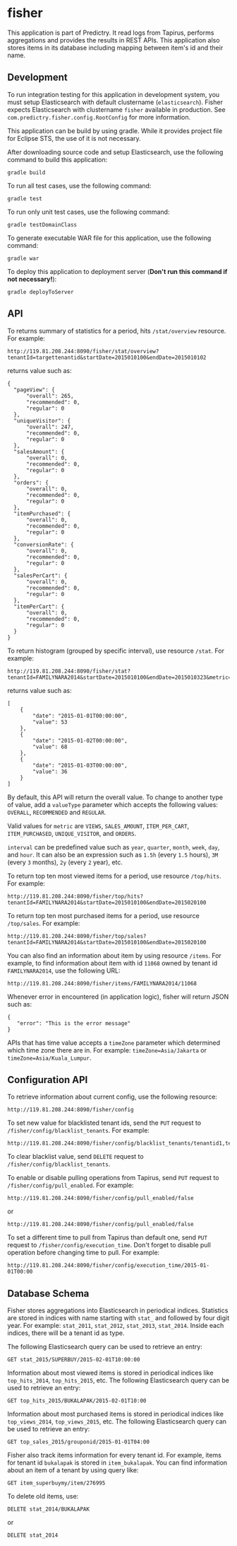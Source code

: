 # fisher
This application is part of Predictry.  It read logs from Tapirus, performs aggregations and provides the results
in REST APIs.  This application also stores items in its database including mapping between item's id and their name.

## Development

To run integration testing for this application in development system, you must setup Elasticsearch with default clustername (`elasticsearch`). 
Fisher expects Elasticsearch with clustername `fisher` available in production.  See 
`com.predictry.fisher.config.RootConfig` for more information.

This application can be build by using gradle.  While it provides project file for Eclipse STS, the use of it is not 
necessary.

After downloading source code and setup Elasticsearch, use the following command to build this application:

    gradle build

To run all test cases, use the following command:

    gradle test

To run only unit test cases, use the following command:

    gradle testDomainClass

To generate executable WAR file for this application, use the following command:

    gradle war

To deploy this application to deployment server (**Don't run this command if not necessary!**):

    gradle deployToServer

## API

To returns summary of statistics for a period, hits `/stat/overview` resource.  For example:

    http://119.81.208.244:8090/fisher/stat/overview?tenantId=targettenantid&startDate=2015010100&endDate=2015010102

returns value such as:

    {
      "pageView": {
          "overall": 265,
          "recommended": 0,
          "regular": 0
      },
      "uniqueVisitor": {
          "overall": 247,
          "recommended": 0,
          "regular": 0
      },
      "salesAmount": {
          "overall": 0,
          "recommended": 0,
          "regular": 0
      },
      "orders": {
          "overall": 0,
          "recommended": 0,
          "regular": 0
      },
      "itemPurchased": {
          "overall": 0,
          "recommended": 0,
          "regular": 0
      },
      "conversionRate": {
          "overall": 0,
          "recommended": 0,
          "regular": 0
      },
      "salesPerCart": {
          "overall": 0,
          "recommended": 0,
          "regular": 0
      },
      "itemPerCart": {
          "overall": 0,
          "recommended": 0,
          "regular": 0
      }
    }

To return histogram (grouped by specific interval), use resource `/stat`.  For example:

    http://119.81.208.244:8090/fisher/stat?tenantId=FAMILYNARA2014&startDate=2015010100&endDate=2015010323&metric=VIEWS&interval=day
    
returns value such as:

    
    [
        {
            "date": "2015-01-01T00:00:00",
            "value": 53
        },
        {
            "date": "2015-01-02T00:00:00",
            "value": 68
        },
        {
            "date": "2015-01-03T00:00:00",
            "value": 36
        }
    ]

By default, this API will return the overall value.  To change to another type of value, add a `valueType` parameter which accepts the following values: `OVERALL`, `RECOMMENDED` and `REGULAR`.
    
Valid values for `metric` are `VIEWS`, `SALES_AMOUNT`, `ITEM_PER_CART`, `ITEM_PURCHASED`, `UNIQUE_VISITOR`, and `ORDERS`.

`interval` can be predefined value such as `year`, `quarter`, `month`, `week`, `day`, and `hour`.  It can also be an expression such as `1.5h` (every `1.5` hours), `3M` (every `3` months), `2y` (every `2` year), etc.

To return top ten most viewed items for a period, use resource `/top/hits`.  For example:

    http://119.81.208.244:8090/fisher/top/hits?tenantId=FAMILYNARA2014&startDate=2015010100&endDate=2015020100
    
To return top ten most purchased items for a period, use resource `/top/sales`.  For example:

    http://119.81.208.244:8090/fisher/top/sales?tenantId=FAMILYNARA2014&startDate=2015010100&endDate=2015020100
    
You can also find an information about item by using resource `/items`.  For example, to find information about item with id `11068` owned by tenant id `FAMILYNARA2014`, use the following URL:

    http://119.81.208.244:8090/fisher/items/FAMILYNARA2014/11068
    
Whenever error in encountered (in application logic), fisher will return JSON such as:

    {
       "error": "This is the error message"
    }
    
APIs that has time value accepts a `timeZone` parameter which determined which time zone there are in.  For example: `timeZone=Asia/Jakarta` or `timeZone=Asia/Kuala_Lumpur`.

## Configuration API

To retrieve information about current config, use the following resource:

    http://119.81.208.244:8090/fisher/config
    
To set new value for blacklisted tenant ids, send the `PUT` request to `/fisher/config/blacklist_tenants`.  For example:

    http://119.81.208.244:8090/fisher/config/blacklist_tenants/tenantid1,tenantid2,tenantid3
    
To clear blacklist value, send `DELETE` request to `/fisher/config/blacklist_tenants`.

To enable or disable pulling operations from Tapirus, send `PUT` request to `/fisher/config/pull_enabled`.  For example:

    http://119.81.208.244:8090/fisher/config/pull_enabled/false
    
or

    http://119.81.208.244:8090/fisher/config/pull_enabled/false
   
To set a different time to pull from Tapirus than default one, send `PUT` request to `/fisher/config/execution_time`.  Don't forget to disable pull operation before changing time to pull. For example:

    http://119.81.208.244:8090/fisher/config/execution_time/2015-01-01T00:00
   
    
## Database Schema

Fisher stores aggregations into Elasticsearch in periodical indices.  Statistics are stored in indices with name starting with `stat_` and followed by four digit year.  For example: `stat_2011`, `stat_2012`, `stat_2013`, `stat_2014`.  Inside each indices, there will be a tenant id as type.

The following Elasticsearch query can be used to retrieve an entry:

    GET stat_2015/SUPERBUY/2015-02-01T10:00:00
    
Information about most viewed items is stored in periodical indices like `top_hits_2014`, `top_hits_2015`, etc.  The following Elasticsearch query can be used to retrieve an entry:

    GET top_hits_2015/BUKALAPAK/2015-02-01T10:00
    
Information about most purchased items is stored in periodical indices like `top_views_2014`, `top_views_2015`, etc.  The following Elasticsearch query can be used to retrieve an entry:

    GET top_sales_2015/grouponid/2015-01-01T04:00
    
Fisher also track items information for every tenant id.  For example, items for tenant id `bukalapak` is stored in `item_bukalapak`.  You can find information about an item of a tenant by using query like:

    GET item_superbuymy/item/276995
    
To delete old items, use:

    DELETE stat_2014/BUKALAPAK
    
or

    DELETE stat_2014